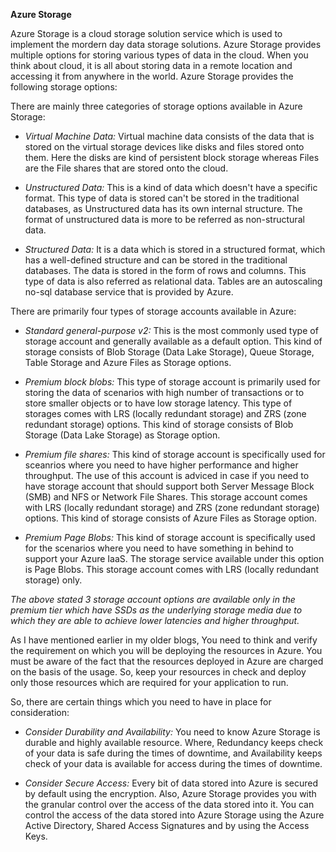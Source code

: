 **Azure Storage**

Azure Storage is a cloud storage solution service which is used to implement the mordern day data storage solutions. Azure Storage provides multiple options for storing various types of data in the cloud. When you think about cloud, it is all about storing data in a remote location and accessing it from anywhere in the world. Azure Storage provides the following storage options:

There are mainly three categories of storage options available in Azure Storage:

- *Virtual Machine Data:* Virtual machine data consists of the data that is stored on the virtual storage devices like disks and files stored onto them. Here the disks are kind of persistent block storage whereas Files are the File shares that are stored onto the cloud.

- *Unstructured Data:* This is a kind of data which doesn't have a specific format. This type of data is stored can't be stored in the traditional databases, as Unstructured data has its own internal structure. The format of unstructured data is more to be referred as non-structural data.

- *Structured Data:* It is a data which is stored in a structured format, which has a well-defined structure and can be stored in the traditional databases. The data is stored in the form of rows and columns. This type of data is also referred as relational data. Tables are an autoscaling no-sql database service that is provided by Azure.

There are primarily four types of storage accounts available in Azure:

- *Standard general-purpose v2:* This is the most commonly used type of storage account and generally available as a default option. This kind of storage consists of Blob Storage (Data Lake Storage), Queue Storage, Table Storage and Azure Files as Storage options.

- *Premium block blobs:* This type of storage account is primarily used for storing the data of scenarios with high number of transactions or to store smaller objects or to have low storage latency. This type of storages comes with LRS (locally redundant storage) and ZRS (zone redundant storage) options. This kind of storage consists of Blob Storage (Data Lake Storage) as Storage option.

- *Premium file shares:* This kind of storage account is specifically used for sceanrios where you need to have higher performance and higher throughput. The use of this account is adviced in case if you need to have storage account that should support both Server Message Block (SMB) and NFS or Network File Shares. This storage account comes with LRS (locally redundant storage) and ZRS (zone redundant storage) options. This kind of storage consists of Azure Files as Storage option.

- *Premium Page Blobs:* This kind of storage account is specifically used for the scenarios where you need to have something in behind to support your Azure IaaS. The storage service available under this option is Page Blobs. This storage account comes with LRS (locally redundant storage) only.

*The above stated 3 storage account options are available only in the premium tier which have SSDs as the underlying storage media due to which they are able to achieve lower latencies and higher throughput.*

As I have mentioned earlier in my older blogs, You need to think and verify the requirement on which you will be deploying the resources in Azure. You must be aware of the fact that the resources deployed in Azure are charged on the basis of the usage. So, keep your resources in check and deploy only those resources which are required for your application to run.

So, there are certain things which you need to have in place for consideration:

- *Consider Durability and Availability:* You need to know Azure Storage is durable and highly available resource. Where, Redundancy keeps check of your data is safe during the times of downtime, and Availability keeps check of your data is available for access during the times of downtime. 

- *Consider Secure Access:* Every bit of data stored into Azure is secured by default using the encryption. Also, Azure Storage provides you with the granular control over the access of the data stored into it. You can control the access of the data stored into Azure Storage using the Azure Active Directory, Shared Access Signatures and by using the Access Keys.